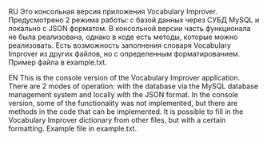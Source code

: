 RU
Это консольная версия приложения Vocabulary Improver.
Предусмотрено 2 режима работы: с базой данных через СУБД MySQL и локально с JSON форматом.
В консольной версии часть функционала не была реализована, однако в коде есть методы, которые можно реализовать.
Есть возможность заполнения словаря Vocabulary Improver из других файлов, но с определенным форматированием. Пример файла в example.txt.

EN
This is the console version of the Vocabulary Improver application.
There are 2 modes of operation: with the database via the MySQL database management system and locally with the JSON format.
In the console version, some of the functionality was not implemented, but there are methods in the code that can be implemented.
It is possible to fill in the Vocabulary Improver dictionary from other files, but with a certain formatting. Example file in example.txt.